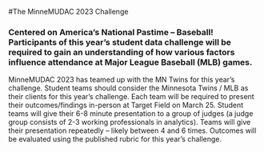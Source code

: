 #The MinneMUDAC 2023 Challenge 

### Centered on America’s National Pastime – Baseball!  Participants of this year’s student data challenge will be required to gain an understanding of how various factors influence attendance at Major League Baseball (MLB) games.  

MinneMUDAC 2023 has teamed up with the MN Twins for this year’s challenge.  Student teams should consider the Minnesota Twins / MLB as their clients for this year’s challenge.  Each team will be required to present their outcomes/findings in-person at Target Field on March 25.  Student teams will give their 6-8 minute presentation to a group of judges (a judge group consists of 2-3 working professionals in analytics).  Teams will give their presentation repeatedly – likely between 4 and 6 times.  Outcomes will be evaluated using the published rubric for this year’s challenge.
